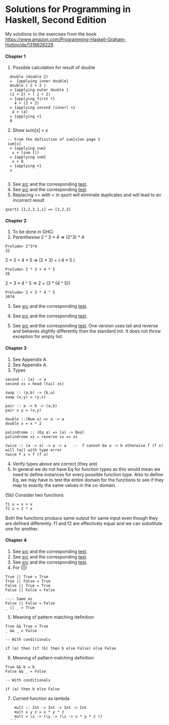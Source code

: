 # Solutions for Programming in Haskell, Second Edition

My solutions to the exercises from the book https://www.amazon.com/Programming-Haskell-Graham-Hutton/dp/1316626229.

#### Chapter 1 

1. Possible calculation for result of double
 
  ```
    double (double 2)
    =  {applying inner double}
    double ( 2 + 2 )
    = {applying outer double }
    (2 + 2) + ( 2 + 2)
    = {applying first +}
      4 + (2 + 2)
    = {applying second (inner) +}
     4 + (4)
    = {applying +}
    8
  ```
2. Show sum[x] = x
  ```
   -- From the definition of sum[x]on page 5
   sum[x]
    = {applying sum}
     x + (sum [])
    = {applying sum}
     x + 0
    = {applying +}
    x
   
  ```
3. See [src](https://github.com/amitdawle/hutton/blob/master/solutions/src/Chapter1.hs) and the corresponding [test](https://github.com/amitdawle/hutton/blob/master/solutions/test/Chapter1Spec.hs).
4. See [src](https://github.com/amitdawle/hutton/blob/master/solutions/src/Chapter1.hs) and the corresponding [test](https://github.com/amitdawle/hutton/blob/master/solutions/test/Chapter1Spec.hs).
5. Replacing <= with < in qsort will eliminate duplicates and will lead to an incorrect result
  ```
  qsort1 [2,2,3,1,1] => [1,2,3]
  ```

#### Chapter 2
1. To be done in GHCi
2. Parenthesise
  2 ^ 3 * 4 => (2^3) * 4
  ```
  Prelude> 2^3*4 
  32
  ```
  2 * 3 + 4 * 5 => (2 * 3) + ( 4 * 5 )
  ```
  Prelude> 2 * 3 + 4 * 5 
  26
  ```
  2 + 3 * 4 ^ 5 => 2 + (3 * (4 ^ 5))
  ```
  Prelude> 2 + 3 * 4 ^ 5
  3074
  ```
3. See [src](https://github.com/amitdawle/hutton/blob/master/solutions/src/Chapter2.hs) and the corresponding [test](https://github.com/amitdawle/hutton/blob/master/solutions/test/Chapter2Spec.hs).

4. See [src](https://github.com/amitdawle/hutton/blob/master/solutions/src/Chapter2.hs) and the corresponding [test](https://github.com/amitdawle/hutton/blob/master/solutions/test/Chapter2Spec.hs).

5. See [src](https://github.com/amitdawle/hutton/blob/master/solutions/src/Chapter2.hs) and the corresponding [test](https://github.com/amitdawle/hutton/blob/master/solutions/test/Chapter2Spec.hs). One version uses tail and reverse and behaves slightly differently than the standard init. It does not throw exception for empty list. 


#### Chapter 3
1. See Appendix A.
2. See Appendix A.
3. Types 
  ```
  second :: [a] -> a
  second xs = head (tail xs)
  
  swap :: (a,b) -> (b,a)
  swap (x,y) = (y,x)
  
  pair :: a -> b -> (a,b)
  pair x y = (x,y)
  
  double ::(Num a) => a -> a 
  double x = x * 2
  
  palindrome :: (Eq a) => [a] -> Bool
  palindrome xs = reverse xs == xs
  
  twice :: (a -> a) -> a -> a   --  f cannot be a -> b otherwise f (f x) will fail with type error
  twice f x = f (f x)
  ```
4. Verify types above are correct (they are)
5. In general we do not have Eq for function types as this would mean we need to define instances for every possible function type. Also to define Eq, we may have to test the entire domain for the functions to see if they map to exactly the same values in the co-domain.

(5b) Consider two functions
```
f1 x = x + x
f2 x = 2 * x 
```  
Both the functions produce same output for same input even though they are defined differently. f1 and f2 are effectively equal and we can substitute one for another.
  
#### Chapter 4
1. See [src](https://github.com/amitdawle/hutton/blob/master/solutions/src/Chapter4.hs) and the corresponding [test](https://github.com/amitdawle/hutton/blob/master/solutions/test/Chapter4Spec.hs).
2. See [src](https://github.com/amitdawle/hutton/blob/master/solutions/src/Chapter4.hs) and the corresponding [test](https://github.com/amitdawle/hutton/blob/master/solutions/test/Chapter4Spec.hs).
3. See [src](https://github.com/amitdawle/hutton/blob/master/solutions/src/Chapter3.hs) and the corresponding [test](https://github.com/amitdawle/hutton/blob/master/solutions/test/Chapter3Spec.hs).
4. For (||)
  ```
  True || True = True
  True || False = True
  False || True = True
  False || False = False
  
  ---- Same as
  False || False = False
  _ || _ = True
 ```
5. Meaning of pattern matching definition 
  ```
  True && True = True
  _ && _ = False
  
  -- With conditionals
  
  if (a) then (if (b) then b else False) else False
  ```
6.  Meaning of pattern matching definition 
  ```
  True && b = b
  False && _ = False
  
  -- With conditionals
  
  if (a) then b else False
  ```
7. Curried function as lambda
  ``` 
      mult :: Int -> Int -> Int -> Int
      mult x y z = x * y * z
      mult = \x -> (\y -> (\z -> x * y * z ))
    ```

